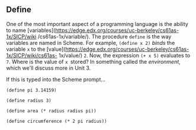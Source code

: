 ## Define

One of the most important aspect of a programming language is the ability to
name [variables](https://edge.edx.org/courses/uc-berkeley/cs61as-1x/SICP/wiki
/cs61as-1x/variable/). The procedure `define` is the way variables are named
in Scheme. For example, `(define x 2)` _binds_ the variable `x` to the
[value](https://edge.edx.org/courses/uc-berkeley/cs61as-1x/SICP/wiki/cs61as-
1x/value/) `2`. Now, the expression `(+ x 5)` evaluates to `7`. Where is the
value of `x `stored? In something called the _environment_, which we'll
discuss more in Unit 3.

If this is typed into the Scheme prompt...

`(define pi 3.14159)`

`(define radius 3)`

`(define area (* radius radius pi))`

`(define circumference (* 2 pi radius))`

